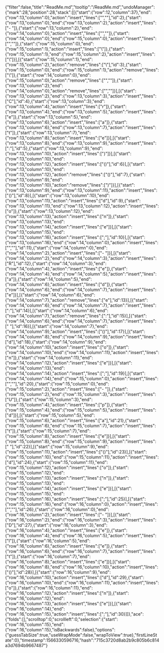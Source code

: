 {"filter":false,"title":"ReadMe.md","tooltip":"/ReadMe.md","undoManager":{"mark":28,"position":28,"stack":[[{"start":{"row":12,"column":37},"end":{"row":13,"column":0},"action":"insert","lines":["",""],"id":2},{"start":{"row":13,"column":0},"end":{"row":13,"column":2},"action":"insert","lines":["- "]},{"start":{"row":13,"column":2},"end":{"row":14,"column":0},"action":"insert","lines":["",""]},{"start":{"row":14,"column":0},"end":{"row":15,"column":0},"action":"insert","lines":["",""]},{"start":{"row":15,"column":0},"end":{"row":15,"column":1},"action":"insert","lines":["\\"]},{"start":{"row":15,"column":1},"end":{"row":15,"column":2},"action":"insert","lines":["\\"]}],[{"start":{"row":15,"column":1},"end":{"row":15,"column":2},"action":"remove","lines":["\\"],"id":3},{"start":{"row":15,"column":0},"end":{"row":15,"column":1},"action":"remove","lines":["\\"]},{"start":{"row":14,"column":0},"end":{"row":15,"column":0},"action":"remove","lines":["",""]},{"start":{"row":13,"column":2},"end":{"row":14,"column":0},"action":"remove","lines":["",""]}],[{"start":{"row":13,"column":2},"end":{"row":13,"column":3},"action":"insert","lines":["C"],"id":4},{"start":{"row":13,"column":3},"end":{"row":13,"column":4},"action":"insert","lines":["r"]},{"start":{"row":13,"column":4},"end":{"row":13,"column":5},"action":"insert","lines":["e"]},{"start":{"row":13,"column":5},"end":{"row":13,"column":6},"action":"insert","lines":["a"]},{"start":{"row":13,"column":6},"end":{"row":13,"column":7},"action":"insert","lines":["t"]},{"start":{"row":13,"column":7},"end":{"row":13,"column":8},"action":"insert","lines":["e"]}],[{"start":{"row":13,"column":8},"end":{"row":13,"column":9},"action":"insert","lines":[":"],"id":5},{"start":{"row":13,"column":9},"end":{"row":13,"column":10},"action":"insert","lines":[")"]}],[{"start":{"row":13,"column":10},"end":{"row":13,"column":12},"action":"insert","lines":["()"],"id":6}],[{"start":{"row":13,"column":10},"end":{"row":13,"column":12},"action":"remove","lines":["()"],"id":7},{"start":{"row":13,"column":9},"end":{"row":13,"column":10},"action":"remove","lines":[")"]}],[{"start":{"row":13,"column":9},"end":{"row":13,"column":11},"action":"insert","lines":["()"],"id":8}],[{"start":{"row":13,"column":10},"end":{"row":13,"column":11},"action":"insert","lines":["d"],"id":9},{"start":{"row":13,"column":11},"end":{"row":13,"column":12},"action":"insert","lines":["o"]},{"start":{"row":13,"column":12},"end":{"row":13,"column":13},"action":"insert","lines":["n"]},{"start":{"row":13,"column":13},"end":{"row":13,"column":14},"action":"insert","lines":["e"]}],[{"start":{"row":13,"column":15},"end":{"row":13,"column":16},"action":"insert","lines":[";"],"id":10}],[{"start":{"row":13,"column":16},"end":{"row":14,"column":0},"action":"insert","lines":["",""],"id":11},{"start":{"row":14,"column":0},"end":{"row":14,"column":2},"action":"insert","lines":["- "]}],[{"start":{"row":14,"column":2},"end":{"row":14,"column":3},"action":"insert","lines":["R"],"id":12},{"start":{"row":14,"column":3},"end":{"row":14,"column":4},"action":"insert","lines":["e"]},{"start":{"row":14,"column":4},"end":{"row":14,"column":5},"action":"insert","lines":["a"]},{"start":{"row":14,"column":5},"end":{"row":14,"column":6},"action":"insert","lines":["d"]},{"start":{"row":14,"column":6},"end":{"row":14,"column":7},"action":"insert","lines":["e"]}],[{"start":{"row":14,"column":6},"end":{"row":14,"column":7},"action":"remove","lines":["e"],"id":13}],[{"start":{"row":14,"column":6},"end":{"row":14,"column":7},"action":"insert","lines":[":"],"id":14}],[{"start":{"row":14,"column":6},"end":{"row":14,"column":7},"action":"remove","lines":[":"],"id":15}],[{"start":{"row":14,"column":6},"end":{"row":14,"column":7},"action":"insert","lines":[" "],"id":16}],[{"start":{"row":14,"column":7},"end":{"row":14,"column":9},"action":"insert","lines":["()"],"id":17}],[{"start":{"row":14,"column":8},"end":{"row":14,"column":9},"action":"insert","lines":["d"],"id":18},{"start":{"row":14,"column":9},"end":{"row":14,"column":10},"action":"insert","lines":["o"]},{"start":{"row":14,"column":10},"end":{"row":14,"column":11},"action":"insert","lines":["n"]},{"start":{"row":14,"column":11},"end":{"row":14,"column":12},"action":"insert","lines":["e"]}],[{"start":{"row":14,"column":13},"end":{"row":14,"column":14},"action":"insert","lines":[";"],"id":19}],[{"start":{"row":14,"column":14},"end":{"row":15,"column":0},"action":"insert","lines":["",""],"id":20},{"start":{"row":15,"column":0},"end":{"row":15,"column":2},"action":"insert","lines":["- "]},{"start":{"row":15,"column":2},"end":{"row":15,"column":3},"action":"insert","lines":["U"]},{"start":{"row":15,"column":3},"end":{"row":15,"column":4},"action":"insert","lines":["p"]},{"start":{"row":15,"column":4},"end":{"row":15,"column":5},"action":"insert","lines":["d"]}],[{"start":{"row":15,"column":5},"end":{"row":15,"column":6},"action":"insert","lines":["a"],"id":21},{"start":{"row":15,"column":6},"end":{"row":15,"column":7},"action":"insert","lines":["t"]},{"start":{"row":15,"column":7},"end":{"row":15,"column":8},"action":"insert","lines":["e"]}],[{"start":{"row":15,"column":8},"end":{"row":15,"column":9},"action":"insert","lines":[" "],"id":22}],[{"start":{"row":15,"column":9},"end":{"row":15,"column":11},"action":"insert","lines":["()"],"id":23}],[{"start":{"row":15,"column":10},"end":{"row":15,"column":11},"action":"insert","lines":["d"],"id":24},{"start":{"row":15,"column":11},"end":{"row":15,"column":12},"action":"insert","lines":["o"]},{"start":{"row":15,"column":12},"end":{"row":15,"column":13},"action":"insert","lines":["n"]},{"start":{"row":15,"column":13},"end":{"row":15,"column":14},"action":"insert","lines":["e"]}],[{"start":{"row":15,"column":15},"end":{"row":15,"column":16},"action":"insert","lines":[";"],"id":25}],[{"start":{"row":15,"column":16},"end":{"row":16,"column":0},"action":"insert","lines":["",""],"id":26},{"start":{"row":16,"column":0},"end":{"row":16,"column":2},"action":"insert","lines":["- "]}],[{"start":{"row":16,"column":2},"end":{"row":16,"column":3},"action":"insert","lines":["D"],"id":27},{"start":{"row":16,"column":3},"end":{"row":16,"column":4},"action":"insert","lines":["e"]},{"start":{"row":16,"column":4},"end":{"row":16,"column":5},"action":"insert","lines":["l"]},{"start":{"row":16,"column":5},"end":{"row":16,"column":6},"action":"insert","lines":["e"]},{"start":{"row":16,"column":6},"end":{"row":16,"column":7},"action":"insert","lines":["t"]},{"start":{"row":16,"column":7},"end":{"row":16,"column":8},"action":"insert","lines":["e"]}],[{"start":{"row":16,"column":8},"end":{"row":16,"column":10},"action":"insert","lines":["()"],"id":28}],[{"start":{"row":16,"column":9},"end":{"row":16,"column":10},"action":"insert","lines":["d"],"id":29},{"start":{"row":16,"column":10},"end":{"row":16,"column":11},"action":"insert","lines":["o"]},{"start":{"row":16,"column":11},"end":{"row":16,"column":12},"action":"insert","lines":["n"]},{"start":{"row":16,"column":12},"end":{"row":16,"column":13},"action":"insert","lines":["e"]}],[{"start":{"row":16,"column":14},"end":{"row":16,"column":15},"action":"insert","lines":[";"],"id":30}]]},"ace":{"folds":[],"scrolltop":0,"scrollleft":0,"selection":{"start":{"row":16,"column":15},"end":{"row":16,"column":15},"isBackwards":false},"options":{"guessTabSize":true,"useWrapMode":false,"wrapToView":true},"firstLineState":0},"timestamp":1566330596716,"hash":"715c3720d8ab2b9c805b6c814a3d7694b9667487"}